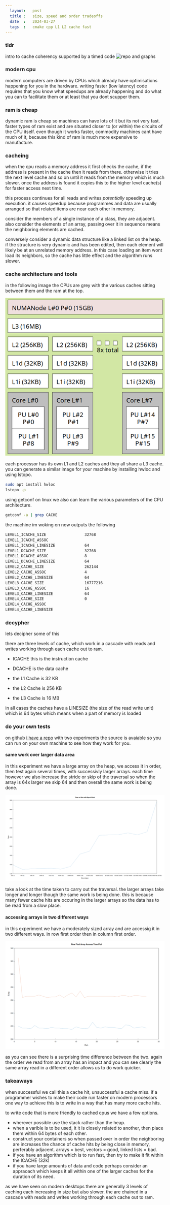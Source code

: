 ```yaml
---
  layout:   post
  title :   size, speed and order tradeoffs  
  date  :   2024-03-27  
  tags  :   cmake cpp L1 L2 cache fast  
---
```



### tldr

intro to cache coherency supported by a timed code ![repo](https://github.com/seanbutler/cache-speed-tests) and graphs 

### modern cpu

modern computers are driven by CPUs which already have optimisations happening for you in the hardware. writing faster (low latency) code requires that you know what speedups are already happening and do what you can to facilitate them or at least that you dont scupper them.

### ram is cheap

dynamic ram is cheap so machines can have lots of it but its not very fast. faster types of ram exist and are situated closer to (or within) the circuits of the CPU itself. even though it works faster, commodity machines cant have much of it, because this kind of ram is much more expensive to manufacture. 

### cacheing

when the cpu reads a memory address it first checks the cache, if the address is present in the cache then it reads from there. otherwise it tries the next level cache and so on until it reads from the memory which is much slower. once the address is found it copies this to the higher level cache(s) for faster access next time.

this process continues for all reads and writes _potentially_ speeding up execution. it causes speedup because programmes and data are usually arranged so that related items are near each other in memory.

consider the members of a single instance of a class, they are adjacent. also consider the elements of an array, passing over it in sequence means the neighboring elements are cached.

conversely consider a dynamic data structure like a linked list on the heap. if the structure is very dynamic and has been edited, then each element will likely be at an unrelated memory address. in this case loading an item wont load its neighbors, so the cache has little effect and the algorithm runs slower. 


### cache architecture and tools

in the following image the CPUs are grey with the various caches sitting between them and the ram at the top. 

![cache architecture image](/images/cache-image.png)

each processor has its own L1 and L2 caches and they all share a L3 cache. you can generate a similar image for your machine by installing hwloc and using lstopo.

~~~bash
sudo apt install hwloc
lstopo -p
~~~

using getconf on linux we also can learn the various parameters of the CPU architecture.

~~~ bash
getconf -a | grep CACHE
~~~

the machine im woking on now outputs the following

~~~ txt
LEVEL1_ICACHE_SIZE                 32768
LEVEL1_ICACHE_ASSOC                
LEVEL1_ICACHE_LINESIZE             64
LEVEL1_DCACHE_SIZE                 32768
LEVEL1_DCACHE_ASSOC                8
LEVEL1_DCACHE_LINESIZE             64
LEVEL2_CACHE_SIZE                  262144
LEVEL2_CACHE_ASSOC                 4
LEVEL2_CACHE_LINESIZE              64
LEVEL3_CACHE_SIZE                  16777216
LEVEL3_CACHE_ASSOC                 16
LEVEL3_CACHE_LINESIZE              64
LEVEL4_CACHE_SIZE                  0
LEVEL4_CACHE_ASSOC                 
LEVEL4_CACHE_LINESIZE          
~~~


### decypher

lets decipher some of this

there are three levels of cache, which work in a cascade with reads and writes working through each cache out to ram.


- ICACHE this is the instruction cache
- DCACHE is the data cache


- the L1 Cache is 32 KB
- the L2 Cache is 256 KB
- the L3 Cache is 16 MB

in all cases the caches have a LINESIZE (the size of the read write unit) which is 64 bytes which means when a part of memory is loaded


### do your own tests

on github [i have a repo](https://github.com/seanbutler/cache-speed-tests) with two experiments the source is avaiable so you can run on your own machine to see how they work for you.

####  same work over larger data area

in this experiment we have a large array on the heap, we access it in order, then test again several times, with successivly larger arrays. each time however we also increase the stride or skip of the traversal so when the array is 64x larger we skip 64 and then overall the same work is being done.

![chart showing two horizontal lines](/images/cache-size-skip.png)

take a look at the time taken to carry out the traversal. the larger arrays take longer and longer though the same work is being done. this is because many fewer cache hits are occuring in the larger arrays so the data has to be read from a slow place.

#### accessing arrays in two different ways

in this experiment we have a moderately sized array and are accessig it in two different ways. in row first order then in column first order.

![chart showing two horizontal-ish lines](/images/cache-row-col-exp.png)

as you can see there is a surprising time difference between the two. again the order we read from an array has an impact and you can see clearly the same array read in a different order allows us to do work quicker.


### takeaways

when successful we call this a cache hit, unsuccessful a cache miss. if a programmer wishes to make their code run faster on modern processors one way to achieve this is to write in a way that has many more cache hits. 

to write code that is more friendly to cached cpus we have a few options.

- wherever possible use the stack rather than the heap.
- when a varible is to be used, it it is closely related to another, then place them within 64 bytes of each other.
- construct your containers so when passed over in order the neighboring are increases the chance of cache hits by being close in memory, perferably adjacent. arrays = best, vectors = good, linked lists = bad.
- if you have an algorithm which is to run fast, then try to make it fit within the ICACHE (32k)
- if you have large amounts of data and code perhaps consider an appraoach which keeps it all within one of the larger caches for the duration of its need.













as we have seen on modern desktops there are generally 3 levels of caching each increasing in size but also slower. the are chained in a cascade with reads and writes working through each cache out to ram.
